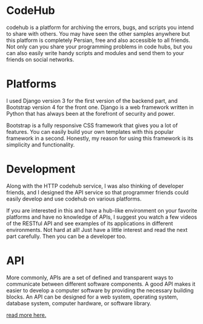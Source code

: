 # CodeHub
codehub is a platform for archiving the errors, bugs, and scripts you intend to share with others. You may have seen the other samples anywhere but this platform is completely Persian, free and also accessible to all friends.
Not only can you share your programming problems in code hubs, but you can also easily write handy scripts and modules and send them to your friends on social networks.

# Platforms
I used Django version 3 for the first version of the backend part, and Bootstrap version 4 for the front one.
Django is a web framework written in Python that has always been at the forefront of security and power.

Bootstrap is a fully responsive CSS framework that gives you a lot of features. You can easily build your own templates with this popular framework in a second. Honestly, my reason for using this framework is its simplicity and functionality.

# Development
Along with the HTTP codehub service, I was also thinking of developer friends, and I designed the API service so that programmer friends could easily develop and use codehub on various platforms.

If you are interested in this and have a hub-like environment on your favorite platforms and have no knowledge of APIs, I suggest you watch a few videos of the RESTful API and see examples of its applications in different environments.
Not hard at all! Just have a little interest and read the next part carefully. Then you can be a developer too.

# API
More commonly, APIs are a set of defined and transparent ways to communicate between different software components. A good API makes it easier to develop a computer software by providing the necessary building blocks. An API can be designed for a web system, operating system, database system, computer hardware, or software library.

[read more here.](http://codehub.pythonanywhere.com/docs/)
